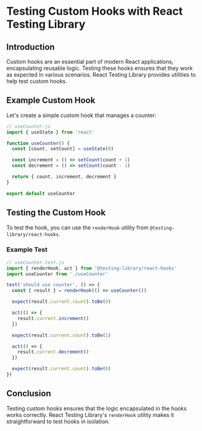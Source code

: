 # Testing Custom Hooks with React Testing Library

## Introduction

Custom hooks are an essential part of modern React applications, encapsulating reusable logic. Testing these hooks ensures that they work as expected in various scenarios. React Testing Library provides utilities to help test custom hooks.

## Example Custom Hook

Let's create a simple custom hook that manages a counter:

```javascript
// useCounter.js
import { useState } from 'react'

function useCounter() {
  const [count, setCount] = useState(0)

  const increment = () => setCount(count + 1)
  const decrement = () => setCount(count - 1)

  return { count, increment, decrement }
}

export default useCounter
```

## Testing the Custom Hook

To test the hook, you can use the `renderHook` utility from `@testing-library/react-hooks`.

### Example Test

```javascript
// useCounter.test.js
import { renderHook, act } from '@testing-library/react-hooks'
import useCounter from './useCounter'

test('should use counter', () => {
  const { result } = renderHook(() => useCounter())

  expect(result.current.count).toBe(0)

  act(() => {
    result.current.increment()
  })

  expect(result.current.count).toBe(1)

  act(() => {
    result.current.decrement()
  })

  expect(result.current.count).toBe(0)
})
```

## Conclusion

Testing custom hooks ensures that the logic encapsulated in the hooks works correctly. React Testing Library's `renderHook` utility makes it straightforward to test hooks in isolation.
